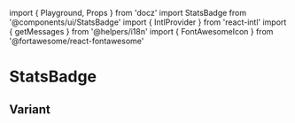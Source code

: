 import { Playground, Props } from 'docz'
import StatsBadge from '@components/ui/StatsBadge'
import { IntlProvider } from 'react-intl'
import { getMessages } from '@helpers/i18n'
import { FontAwesomeIcon } from '@fortawesome/react-fontawesome'

# StatsBadge

<Props of={StatsBadge} />

## Variant

<Playground>
  <IntlProvider
    locale='en'
    messages={getMessages['en']}>
    <StatsBadge
      description='word.total.subaccounts'
      quantity={100} />
    <StatsBadge
      description='word.active.subaccounts'
      quantity={30}
      color='yellow' />
    <StatsBadge
      description='word.active.subaccounts'
      quantity={60}
      color='pink' />
  </IntlProvider>
</Playground>
